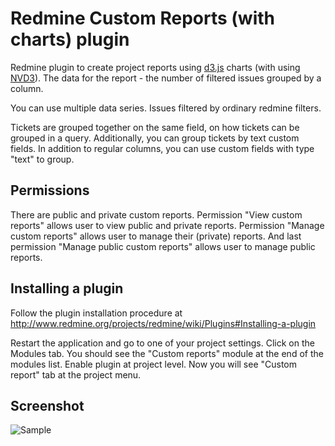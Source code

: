 # Redmine Custom Reports (with charts) plugin

Redmine plugin to create project reports using [d3.js](http://d3js.org/) charts (with using [NVD3](http://nvd3.com/)). The data for the report - the number of filtered issues grouped by a column.

You can use multiple data series. Issues filtered by ordinary redmine filters.

Tickets are grouped together on the same field, on how tickets can be grouped in a query. Additionally, you can group tickets by text custom fields. In addition to regular columns, you can use custom fields with type "text" to group.

## Permissions

There are public and private custom reports. Permission "View custom reports" allows user to view public and private reports. Permission "Manage custom reports" allows user to manage their (private) reports. And last permission "Manage public custom reports" allows user to manage public reports.

## Installing a plugin

Follow the plugin installation procedure at http://www.redmine.org/projects/redmine/wiki/Plugins#Installing-a-plugin

Restart the application and go to one of your project settings.
Click on the Modules tab. You should see the "Custom reports" module at the end of the modules list.
Enable plugin at project level. Now you will see "Custom report" tab at the project menu.

## Screenshot

![Sample](https://github.com/nodecarter/redmine_custom_reports/raw/master/screenshot.png)
